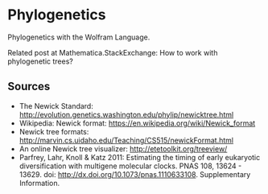 # Phylogenetics

Phylogenetics with the Wolfram Language.

Related post at Mathematica.StackExchange: How to work with phylogenetic trees?

## Sources

- The Newick Standard: http://evolution.genetics.washington.edu/phylip/newicktree.html
- Wikipedia: Newick format: https://en.wikipedia.org/wiki/Newick_format
- Newick tree formats: http://marvin.cs.uidaho.edu/Teaching/CS515/newickFormat.html
- An online Newick tree visualizer: http://etetoolkit.org/treeview/
- Parfrey, Lahr, Knoll & Katz 2011: 
    Estimating the timing of early eukaryotic diversification with multigene molecular clocks. PNAS 108, 13624 - 
    13629. doi: http://dx.doi.org/10.1073/pnas.1110633108. Supplementary Information.


